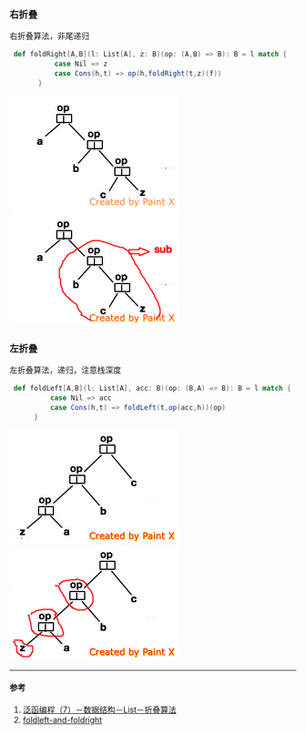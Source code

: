 ### 右折叠  
右折叠算法，非尾递归
```scala
 def foldRight[A,B](l: List[A], z: B)(op: (A,B) => B): B = l match {
           case Nil => z
           case Cons(h,t) => op(h,foldRight(t,z)(f))
       }
```
![foldright-1](../pic/foldright-1.png)
![foldright-1](../pic/foldright-2.png)

### 左折叠 
左折叠算法，递归，注意栈深度
```scala
 def foldLeft[A,B](l: List[A], acc: B)(op: (B,A) => B): B = l match {
          case Nil => acc
          case Cons(h,t) => foldLeft(t,op(acc,h))(op)
      }
```
![foldright-1](../pic/foldleft-1.png)
![foldright-1](../pic/foldleft-2.png) 

---

#### 参考 
1. [泛函编程（7）－数据结构－List－折叠算法](http://www.cnblogs.com/tiger-xc/p/4330727.html)
2. [foldleft-and-foldright](http://hongjiang.info/foldleft-and-foldright/)